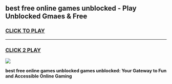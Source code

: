 
## best free online games unblocked - Play Unblocked Gmaes & Free
<h3>
<a href="https://premium.freeplayer.one?title=best_free_online_games_unblocked&ref=20F">CLICK TO PLAY</a></h3>
<hr>

<h3>
<a href="https://premium.freeplayer.one?title=best_free_online_games_unblocked&ref=20F">CLICK 2 PLAY</a>
  
</h3>

<a href="https://premium.freeplayer.one?title=best_free_online_games_unblocked&ref=20F/"><img src="https://clearcache.store/games.png"></a>


**best free online games unblocked games unblocked: Your Gateway to Fun and Accessible Online Gaming**
